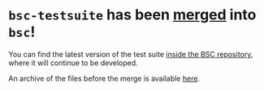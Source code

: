 # `bsc-testsuite` has been [merged](https://github.com/B-Lang-org/bsc/commit/de073d53ce1cdb63e6884245ae344936a43d6795) into `bsc`!

You can find the latest version of the test suite [inside the BSC repository](https://github.com/B-Lang-org/bsc/tree/master/testsuite), where it will continue to be developed.

An archive of the files before the merge is available [here](../../tree/archive).

